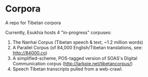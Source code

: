 # Corpora
A repo for Tibetan corpora

Currently, Esukhia hosts 4 "in-progress" corpuses: 

1) The Nanhai Corpus (Tibetan speech & text, ~1.2 million words) 
2) A Parallel Corpus (of 84,000 English/Tibetan translations, see: http://84000.co) 
3) A simplified-scheme, POS-tagged version of SOAS's Digital Communication corpus (http://larkpie.net/tibetancorpus/) 
4) Speech Tibetan transcripts pulled from a web-crawl. 
